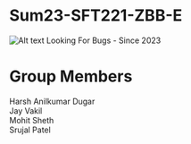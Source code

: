 # Sum23-SFT221-ZBB-E

![Alt text](https://freepngimg.com/thumb/bugs/2-2-bug-png-8.png)
Looking For Bugs - Since 2023

# Group Members <br/>
Harsh Anilkumar Dugar <br/>
Jay Vakil <br/>
Mohit Sheth <br/>
Srujal Patel <br/>





